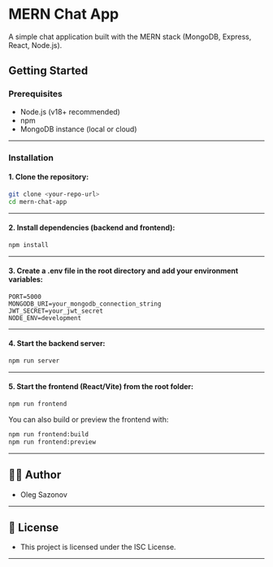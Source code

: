 # MERN Chat App

A simple chat application built with the MERN stack (MongoDB, Express, React, Node.js).

## Getting Started

### Prerequisites

-   Node.js (v18+ recommended)
-   npm
-   MongoDB instance (local or cloud)

---

### Installation

#### 1. Clone the repository:

```bash
git clone <your-repo-url>
cd mern-chat-app
```

---

#### 2. Install dependencies (backend and frontend):

```bash
npm install
```

---

#### 3. Create a .env file in the root directory and add your environment variables:

```env
PORT=5000
MONGODB_URI=your_mongodb_connection_string
JWT_SECRET=your_jwt_secret
NODE_ENV=development
```

---

#### 4. Start the backend server:

```bash
npm run server
```

---

#### 5. Start the frontend (React/Vite) from the root folder:

```bash
npm run frontend
```

You can also build or preview the frontend with:

```bash
npm run frontend:build
npm run frontend:preview
```

---

## 👨‍💻 Author

-   Oleg Sazonov

---

## 📄 License

-   This project is licensed under the ISC License.

---
